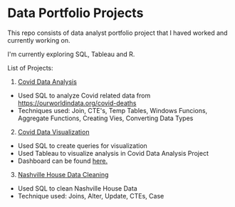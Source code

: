 # Data Portfolio Projects
This repo consists of data analyst portfolio project that I haved worked and currently working on.

I'm currently exploring SQL, Tableau and R. 

List of Projects:
1. [Covid Data Analysis](https://github.com/lhnminh/Data-Portfolio-Projects/tree/main/Covid%20Data%20Analysis)
- Used SQL to analyze Covid related data from https://ourworldindata.org/covid-deaths
- Techniques used: Join, CTE's, Temp Tables, Windows Funcions, Aggregate Functions, Creating Vies, Converting Data Types
2. [Covid Data Visualization](https://github.com/lhnminh/Data-Portfolio-Projects/tree/main/Covid%20Data%20Visualization)
- Used SQL to create queries for visualization
- Used Tableau to visualize analysis in Covid Data Analysis Project 
- Dashboard can be found [here.](https://public.tableau.com/app/profile/minh.le4374/viz/CovidStatisticsDashboard_16426313445680/Dashboard1)
3. [Nashville House Data Cleaning](https://github.com/lhnminh/Data-Portfolio-Projects/tree/main/Nashville%20House%20Data%20Cleaning)
- Used SQL to clean Nashville House Data
- Technique used: Joins, Alter, Update, CTEs, Case
